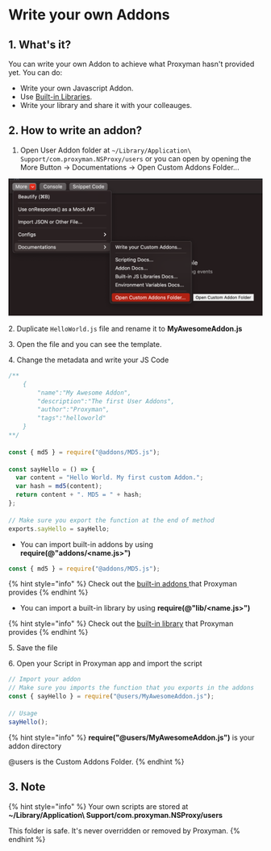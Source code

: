 # Write your own Addons

## 1. What's it?

You can write your own Addon to achieve what Proxyman hasn't provided yet. You can do:

* Write your own Javascript Addon.
* Use [Built-in Libraries](built-in-js-libraries.md).
* Write your library and share it with your colleauges.

## 2. How to write an addon?&#x20;

1. Open User Addon folder at `~/Library/Application\ Support/com.proxyman.NSProxy/users` or you can open by opening the More Button -> Documentations -> Open Custom Addons Folder...

![](<../.gitbook/assets/Screen Shot 2021-08-13 at 20.37.39.png>)

2\. Duplicate `HelloWorld.js` file and rename it to **MyAwesomeAddon.js**

3\. Open the file and you can see the template.

4\. Change the metadata and write your JS Code

```javascript
/**
    {
        "name":"My Awesome Addon",
        "description":"The first User Addons",
        "author":"Proxyman",
        "tags":"helloworld"
    }
**/

const { md5 } = require("@addons/MD5.js");

const sayHello = () => {
  var content = "Hello World. My first custom Addon.";
  var hash = md5(content);
  return content + ". MD5 = " + hash;
};

// Make sure you export the function at the end of method
exports.sayHello = sayHello;

```

* You can import built-in addons by using **require(@"addons/\<name.js>")**

```javascript
const { md5 } = require("@addons/MD5.js");
```

{% hint style="info" %}
Check out the [built-in addons ](addons.md#2-built-in-addons)that Proxyman provides
{% endhint %}

* You can import a built-in library by using **require(@"lib/\<name.js>")**

{% hint style="info" %}
Check out the [built-in library](built-in-js-libraries.md) that Proxyman provides
{% endhint %}

5\. Save the file

6\. Open your Script in Proxyman app and import the script&#x20;

```javascript
// Import your addon
// Make sure you imports the function that you exports in the addons
const { sayHello } = require("@users/MyAwesomeAddon.js");

// Usage
sayHello();
```

{% hint style="info" %}
**require("@users/MyAwesomeAddon.js")** is your addon directory

@users is the Custom Addons Folder.
{% endhint %}

## 3. Note

{% hint style="info" %}
Your own scripts are stored at **\~/Library/Application\ Support/com.proxyman.NSProxy/users**

This folder is safe. It's never overridden or removed by Proxyman.
{% endhint %}
